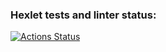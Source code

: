 ### Hexlet tests and linter status:
[![Actions Status](https://github.com/Albert-back-end/java-project-61/actions/workflows/hexlet-check.yml/badge.svg)](https://github.com/Albert-back-end/java-project-61/actions)